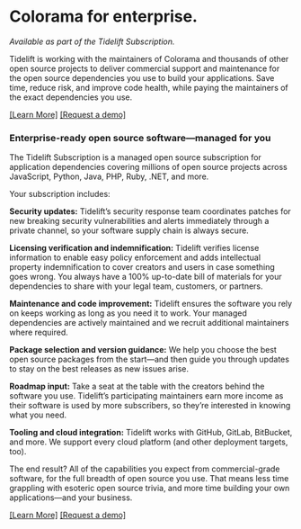 <!--
SPDX-FileCopyrightText: 2013-2022 Jonathan Hartley & Arnon Yaari

SPDX-License-Identifier: BSD-3-Clause
-->

# Colorama for enterprise.

*Available as part of the Tidelift Subscription.*

Tidelift is working with the maintainers of Colorama and thousands of other
open source projects to deliver commercial support and maintenance for the open
source dependencies you use to build your applications. Save time, reduce risk,
and improve code health, while paying the maintainers of the exact dependencies
you use.

[\[Learn More\]](https://tidelift.com/subscription/pkg/pypi-colorama?utm_source=pypi-colorama&utm_medium=referral&utm_campaign=enterprise) [\[Request a demo\]](https://tidelift.com/subscription/request-a-demo?utm_source=pypi-colorama&utm_medium=referral&utm_campaign=enterprise)

### Enterprise-ready open source software—managed for you

The Tidelift Subscription is a managed open source subscription for application dependencies covering millions of open source projects across JavaScript, Python, Java, PHP, Ruby, .NET, and more.

Your subscription includes:

**Security updates:**
Tidelift’s security response team coordinates patches for new breaking security
vulnerabilities and alerts immediately through a private channel, so your
software supply chain is always secure. 

**Licensing verification and indemnification:**
Tidelift verifies license information to enable easy policy enforcement and
adds intellectual property indemnification to cover creators and users in case
something goes wrong. You always have a 100% up-to-date bill of materials for
your dependencies to share with your legal team, customers, or partners.

**Maintenance and code improvement:**
Tidelift ensures the software you rely on keeps working as long as you need it
to work. Your managed dependencies are actively maintained and we recruit
additional maintainers where required.

**Package selection and version guidance:**
We help you choose the best open source packages from the start—and then guide
you through updates to stay on the best releases as new issues arise.

**Roadmap input:**
Take a seat at the table with the creators behind the software you use.
Tidelift’s participating maintainers earn more income as their software is used
by more subscribers, so they’re interested in knowing what you need.

**Tooling and cloud integration:**
Tidelift works with GitHub, GitLab, BitBucket, and more. We support every cloud
platform (and other deployment targets, too).

The end result? All of the capabilities you expect from commercial-grade software, for the full breadth of open source you use. That means less time grappling with esoteric open source trivia, and more time building your own applications—and your business.

[\[Learn More\]](https://tidelift.com/subscription/pkg/pypi-colorama?utm_source=pypi-colorama&utm_medium=referral&utm_campaign=enterprise) [\[Request a demo\]](https://tidelift.com/subscription/request-a-demo?utm_source=pypi-colorama&utm_medium=referral&utm_campaign=enterprise)

